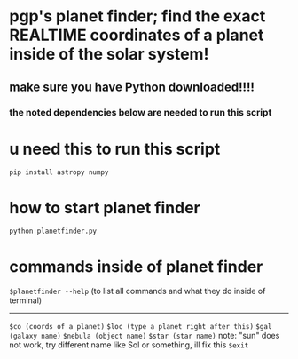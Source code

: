 <h1>pgp's planet finder; find the exact REALTIME coordinates of a planet inside of the solar system!</h1>
<h2>make sure you have Python downloaded!!!!</h2>

### the noted dependencies below are needed to run this script

<h1>u need this to run this script</h1>

```
pip install astropy numpy

```
<h1>how to start planet finder</h1>

```
python planetfinder.py
```



<h1>commands inside of planet finder</h1>


``` $planetfinder --help ``` (to list all commands and what they do inside of terminal)

---------------------------------------------------------------------------------------
``` $co (coords of a planet) ```
``` $loc (type a planet right after this) ```
``` $gal (galaxy name) ```
```$nebula (object name)```
```$star (star name)``` note: "sun" does not work, try different name like Sol or something, ill fix this
```$exit```

